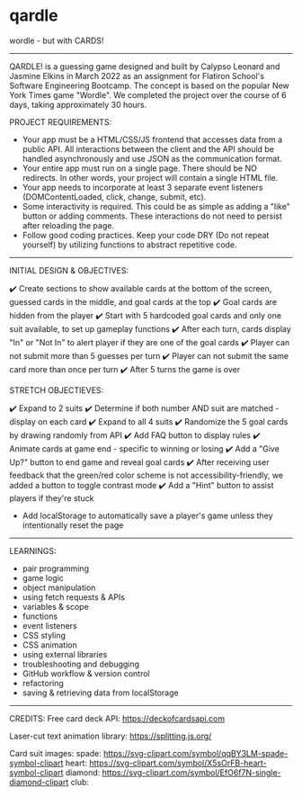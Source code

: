 # qardle

wordle - but with CARDS!

---

QARDLE! is a guessing game designed and built by Calypso Leonard and Jasmine Elkins in March 2022 as an assignment for Flatiron School's Software Engineering Bootcamp. The concept is based on the popular New York Times game "Wordle".
We completed the project over the course of 6 days, taking approximately 30 hours.

PROJECT REQUIREMENTS:

- Your app must be a HTML/CSS/JS frontend that accesses data from a public API. All interactions between the client and the API should be handled asynchronously and use JSON as the communication format.
- Your entire app must run on a single page. There should be NO redirects. In other words, your project will contain a single HTML file.
- Your app needs to incorporate at least 3 separate event listeners (DOMContentLoaded, click, change, submit, etc).
- Some interactivity is required. This could be as simple as adding a "like" button or adding comments. These interactions do not need to persist after reloading the page.
- Follow good coding practices. Keep your code DRY (Do not repeat yourself) by utilizing functions to abstract repetitive code.

---

INITIAL DESIGN & OBJECTIVES:

✔️ Create sections to show available cards at the bottom of the screen, guessed cards in the middle, and goal cards at the top
✔️ Goal cards are hidden from the player
✔️ Start with 5 hardcoded goal cards and only one suit available, to set up gameplay functions
✔️ After each turn, cards display "In" or "Not In" to alert player if they are one of the goal cards
✔️ Player can not submit more than 5 guesses per turn
✔️ Player can not submit the same card more than once per turn
✔️ After 5 turns the game is over

STRETCH OBJECTIEVES:

✔️ Expand to 2 suits
✔️ Determine if both number AND suit are matched - display on each card
✔️ Expand to all 4 suits
✔️ Randomize the 5 goal cards by drawing randomly from API
✔️ Add FAQ button to display rules
✔️ Animate cards at game end - specific to winning or losing
✔️ Add a "Give Up?" button to end game and reveal goal cards
✔️ After receiving user feedback that the green/red color scheme is not accessibility-friendly, we added a button to toggle contrast mode
✔️ Add a "Hint" button to assist players if they're stuck

- Add localStorage to automatically save a player's game unless they intentionally reset the page

---

LEARNINGS:

- pair programming
- game logic
- object manipulation
- using fetch requests & APIs
- variables & scope
- functions
- event listeners
- CSS styling
- CSS animation
- using external libraries
- troubleshooting and debugging
- GitHub workflow & version control
- refactoring
- saving & retrieving data from localStorage

---

CREDITS:
Free card deck API:
https://deckofcardsapi.com

Laser-cut text animation library:
https://splitting.js.org/

Card suit images:
spade: https://svg-clipart.com/symbol/qqBY3LM-spade-symbol-clipart
heart: https://svg-clipart.com/symbol/X5sOrFB-heart-symbol-clipart
diamond: https://svg-clipart.com/symbol/EfO6f7N-single-diamond-clipart
club:

